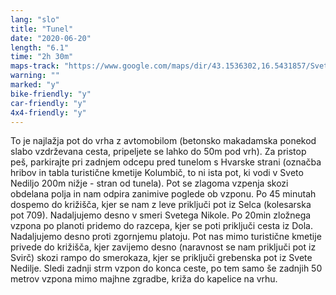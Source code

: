 ```yaml
---
lang: "slo"
title: "Tunel"
date: "2020-06-20"
length: "6.1"
time: "2h 30m"
maps-track: "https://www.google.com/maps/dir/43.1536302,16.5431857/Sveti+Nikola,+21465,+Svir%C4%8De/@43.1539433,16.5368342,14z/data=!4m9!4m8!1m0!1m5!1m1!1s0x134a7e589243301b:0xb511ab261b2d9d7e!2m2!1d16.597556!2d43.144528!3e2!5m1!1e4"
warning: ""
marked: "y"
bike-friendly: "y"
car-friendly: "y"
4x4-friendly: "y"
---
```


To je najlažja pot do vrha z avtomobilom (betonsko makadamska ponekod slabo vzdrževana cesta, pripeljete se lahko do 50m pod vrh). Za pristop peš, parkirajte pri zadnjem odcepu pred tunelom s Hvarske strani (označba hribov in tabla turistične kmetije Kolumbič, to ni ista pot, ki vodi v Sveto Nediljo 200m nižje - stran od tunela). Pot se zlagoma vzpenja skozi obdelana polja in nam odpira zanimive poglede ob vzponu. Po 45 minutah dospemo do križišča, kjer se nam z leve priključi pot iz Selca (kolesarska pot 709). Nadaljujemo desno v smeri Svetega Nikole.  Po 20min zložnega vzpona po planoti pridemo do razcepa, kjer se poti priključi cesta iz Dola. Nadaljujemo desno proti zgornjemu platoju. Pot nas mimo turistične kmetije privede do križišča, kjer zavijemo desno (naravnost se nam priključi pot iz Svirč) skozi rampo do smerokaza, kjer se priključi grebenska pot iz Svete Nedilje. Sledi zadnji strm vzpon do konca ceste, po tem samo še zadnjih 50 metrov vzpona mimo majhne zgradbe, križa do kapelice na vrhu.
